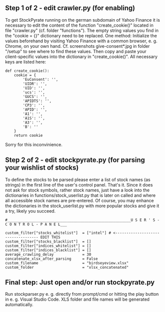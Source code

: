 ## Step 1 of 2 - edit crawler.py (for enabling)

To get StockPyrate running on the german subdomain of Yahoo Finance it is necessary to edit the content of the function "create_cookie()" located in file "crawler.py" (cf. folder "functions"). The empty string values you find in the "cookie = {}" dictionary need to be replaced. One method: Initialize the values beforehand by visiting Yahoo Finance with a common browser, e. g. Chrome, on your own hand. Cf. screenshots give-consent*.jpg in folder "/setup" to see where to find these values. Then copy and paste your client-specific values into the dictionary in "create_cookie()". All necessary keys are listed here:

``` 
def create_cookie():
    cookie = {
        'EuConsent': '',
        'UIDR': '',
        'UID': '',
        'ucs': '',
        'GUCS': '',
        'APIDTS': '',
        'CP3': '',
        'APID': '',
        'A1': '',
        'A1S': '',
        'A3': '',
        'B': ''
    }
    return cookie
```

Sorry for this inconvinience.

## Step 2 of 2 - edit stockpyrate.py (for parsing your wishlist of stocks)

To define the stocks to be parsed please enter a list of stock names (as strings) in the first line of the user's control panel. That's it. Since it does not ask for stock symbols, rather stock names, just have a look into the dictionaries in functions/stock_userlist.py that is later on called and where all accessible stock names are pre-entered. Of course, you may enhance the dictionaries in the stock_userlist.py with more popular stocks and give it a try, likely you succeed.

```
#________________________________________________________U S E R ' S - C O N T R O L - P A N E L___

custom_filter["stocks_whitelist"]  = ["intel"] # <----------------------------------- EDIT THIS
custom_filter["stocks_blacklist"]  = []
custom_filter["indices_whitelist"] = []
custom_filter["indices_blacklist"] = []
average_crawling_delay             = 30
concatenate_xlsx_after_parsing     = False
custom_filename                    = "birdseyeview.xlsx"
custom_folder                      = "xlsx_concatenated"

```

## Final step: Just open and/or run stockpyrate.py

Run stockparser.py e. g. directly from prompt/cmd or hitting the play button in e. g. Visual Studio Code. XLS folder and file names will be generated automatically.
